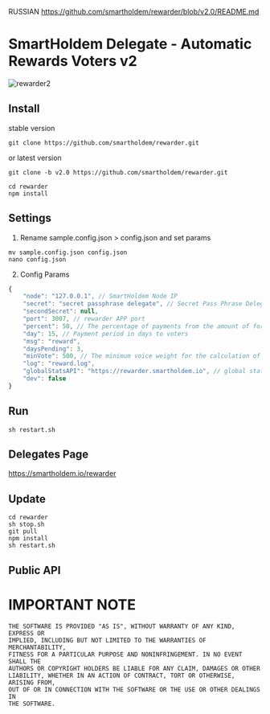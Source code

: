 RUSSIAN https://github.com/smartholdem/rewarder/blob/v2.0/README.md

# SmartHoldem Delegate - Automatic Rewards Voters v2

![rewarder2](https://user-images.githubusercontent.com/9394904/94429798-8fdb3a80-019b-11eb-8de1-b729a77a9d6b.png)

## Install

stable version
```
git clone https://github.com/smartholdem/rewarder.git
```

or latest version
```
git clone -b v2.0 https://github.com/smartholdem/rewarder.git
```

```
cd rewarder
npm install
```

## Settings


1. Rename sample.config.json > config.json and set params

```
mv sample.config.json config.json
nano config.json
```

2. Config Params

```js
{
    "node": "127.0.0.1", // SmartHoldem Node IP
    "secret": "secret passphrase delegate", // Secret Pass Phrase Delegate for payments & get stats
    "secondSecret": null,
    "port": 3007, // rewarder APP port
    "percent": 50, // The percentage of payments from the amount of forging
    "day": 15, // Payment period in days to voters
    "msg": "reward",
    "daysPending": 3,
    "minVote": 500, // The minimum voice weight for the calculation of payments
    "log": "reward.log",
    "globalStatsAPI": "https://rewarder.smartholdem.io", // global statistics api server
    "dev": false
}
```

## Run

```
sh restart.sh
```

## Delegates Page

https://smartholdem.io/rewarder

## Update

```
cd rewarder
sh stop.sh
git pull
npm install
sh restart.sh
```

## Public API


# IMPORTANT NOTE

    THE SOFTWARE IS PROVIDED "AS IS", WITHOUT WARRANTY OF ANY KIND, EXPRESS OR
    IMPLIED, INCLUDING BUT NOT LIMITED TO THE WARRANTIES OF MERCHANTABILITY,
    FITNESS FOR A PARTICULAR PURPOSE AND NONINFRINGEMENT. IN NO EVENT SHALL THE
    AUTHORS OR COPYRIGHT HOLDERS BE LIABLE FOR ANY CLAIM, DAMAGES OR OTHER
    LIABILITY, WHETHER IN AN ACTION OF CONTRACT, TORT OR OTHERWISE, ARISING FROM,
    OUT OF OR IN CONNECTION WITH THE SOFTWARE OR THE USE OR OTHER DEALINGS IN
    THE SOFTWARE.
